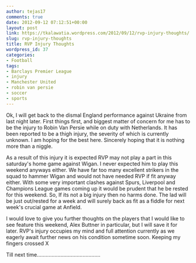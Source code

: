 ```yaml
---
author: tejas17
comments: true
date: 2012-09-12 07:12:51+00:00
layout: post
link: https://tkalawatia.wordpress.com/2012/09/12/rvp-injury-thoughts/
slug: rvp-injury-thoughts
title: RVP Injury Thoughts
wordpress_id: 37
categories:
- Football
tags:
- Barclays Premier League
- injury
- Manchester United
- robin van persie
- soccer
- sports
---
```


Ok, I will get back to the dismal England performance against Ukraine from last night later. First things first, and biggest matter of concern for me has to be the injury to Robin Van Persie while on duty with Netherlands. It has been reported to be a thigh injury, the severity of which is currently unknown. I am hoping for the best here. Sincerely hoping that it is nothing more than a niggle.

As a result of this injury it is expected RVP may not play a part in this saturday's home game against Wigan. I never expected him to play this weekend anyways either. We have far too many excellent strikers in the squad to hammer Wigan and would not have needed RVP if fit anyway either. With some very important clashes against Spurs, Liverpool and Champions League games coming up it would be prudent that he be rested for this weekend. So, If its not a big injury then no harms done. The lad will be just out/rested for a week and will surely back as fit as a fiddle for next week's crucial game at Anfield.

I would love to give you further thoughts on the players that I would like to see feature this weekend, Alex Buttner in particular, but I will save it for later. RVP's injury occupies my mind and full attention currently as we eagerly await further news on his condition sometime soon. Keeping my fingers crossed X

Till next time...........................................
